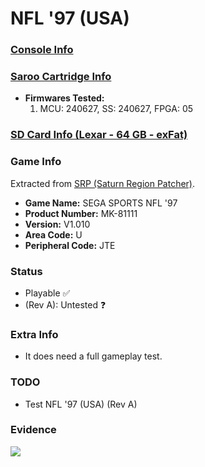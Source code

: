 # NFL '97 (USA)

### [Console Info](../../../../../Info/Consoles/VA13/README.md)

### [Saroo Cartridge Info](../../../../../Info/Cartridges/RetroGameParadiseStore/1.32F/README.md)

- <b>Firmwares Tested:</b>
  1. MCU: 240627, SS: 240627, FPGA: 05

### [SD Card Info (Lexar - 64 GB - exFat)](../../../../../Info/SdCards/Lexar/64GB/exfat/README.md)

### Game Info

Extracted from [SRP (Saturn Region Patcher)](https://segaxtreme.net/resources/saturn-region-patcher.81/download).

- <b>Game Name:</b> SEGA SPORTS NFL '97
- <b>Product Number:</b> MK-81111
- <b>Version:</b> V1.010
- <b>Area Code:</b> U
- <b>Peripheral Code:</b> JTE

### Status

- Playable :white_check_mark:
- (Rev A): Untested :question:

### Extra Info

- It does need a full gameplay test.

### TODO

- Test NFL '97 (USA) (Rev A)

### Evidence

[![](https://img.youtube.com/vi/FJrObyRg9uk/0.jpg)](https://www.youtube.com/watch?v=FJrObyRg9uk)
